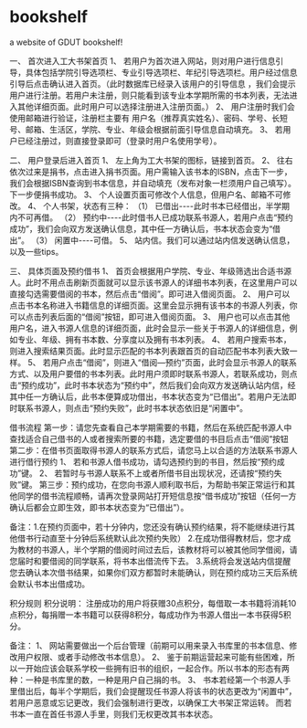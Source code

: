 bookshelf
=========
a website of GDUT bookshelf!

一、  首次进入工大书架首页
1、	若用户为首次进入网站，则对用户进行信息引导，具体包括学院引导选项栏、专业引导选项栏、年纪引导选项栏。用户经过信息引导后点击确认进入首页。（此时数据库已经录入该用户的引导信息 ，我们会提示用户进行注册。若用户未注册，则只能看到该专业本学期所需的书本列表，无法进入其他详细页面。此时用户可以选择注册进入注册页面。）
2、	用户注册时我们会使用邮箱进行验证，注册栏主要有 用户名（推荐真实姓名）、密码、学号、长短号、邮箱、生活区，学院、专业、年级会根据前面引导信息自动填充。
3、	若用户已经注册过，则直接登录即可（登录时用户名使用学号）。

二、	用户登录后进入首页
1、	左上角为工大书架的图标，链接到首页。
2、	往右依次过来是捐书，点击进入捐书页面。用户需输入该书本的ISBN，点击下一步，我们会根据ISBN查询到书本信息，并自动填充（发布对象一栏须用户自己填写）。下一步便捐书成功。
3、	个人设置页面可修改个人信息，但用户名、邮箱不可修改。
4、	个人书架，状态有三种：
（1）	已借出----此时书本已经借出，半学期内不可再借。
（2）	预约中----此时借书人已成功联系书源人，若用户点击“预约成功”，我们会向双方发送确认信息，其中任一方确认后，书本状态会变为“借出”。
（3）	闲置中----可借。
5、	站内信。我们可以通过站内信发送确认信息，以及一些tips。

三、	具体页面及预约借书
1、	首页会根据用户学院、专业、年级筛选出合适书源人。此时不用点击刷新页面就可以显示该书源人的详细书本列表，在这里用户可以直接勾选需要借阅的书本，然后点击“借阅”。即可进入借阅页面。
2、	用户可以点击书本名称进入书籍信息的详细页面。这里会显示拥有该书本的书源人列表，你可以点击列表后面的“借阅”按钮，即可进入借阅页面。
3、	用户也可以点击其他用户名，进入书源人信息的详细页面，此时会显示一些关于书源人的详细信息，例如专业、年级、拥有书本数、分享度以及拥有书本列表。
4、	若用户搜索书本，则进入搜索结果页面。此时显示匹配的书本列表跟首页的自动匹配书本列表大致一样。
5、	若用户点击“借阅”，则进入“借阅—预约”页面，此时会显示书源人的联系方式、以及用户要借的书本列表。此时用户须即时联系书源人，若联系成功，则点击“预约成功”，此时书本状态为“预约中”，然后我们会向双方发送确认站内信，经其中任一方确认后，此书本便算成功借出，书本状态变为“已借出”。若用户无法即时联系书源人，则点击“预约失败”，此时书本状态依旧是“闲置中”。

借书流程
第一步：请您先查看自己本学期需要的书籍，然后在系统匹配书源人中查找适合自己借书的人或者搜索所要的书籍，选定要借的书目后点击“借阅”按钮
第二步：在借书页面取得书源人的联系方式后，请您马上以合适的方法联系书源人进行借行预约
1、	若和书源人借书成功，请勾选预约到的书目，然后按“预约成功”键。
2、	若暂时与书源人联系不上或者所借书目出现状况，还请按“预约失败”键。
第三步：预约成功，在您向书源人顺利取书后，为帮助书架正常运行和其他同学的借书流程顺畅，请再次登录网站打开短信息按“借书成功”按钮（任何一方确认后都会立即生效，即书本状态变为“已借出”）。

备注：1.在预约页面中，若十分钟内，您还没有确认预约结果，将不能继续进行其他借书行动直至十分钟后系统默认此次预约失败）
2.在成功借得教材后，您才成为教材的书源人，半个学期的借阅时间过去后，该教材将可以被其他同学借阅，请您届时和要借阅的同学联系，将书本出借流传下去。
3.系统将会发送站内信提醒您去确认本次借书结果，如果你们双方都暂时未能确认，则在预约成功三天后系统会默认书本出借成功。


积分规则
积分说明：
注册成功的用户将获赠30点积分，每借取一本书籍将消耗10点积分，每捐赠一本书籍可以获得8积分，每成功作为书源人借出一本书获得5积分。

备注：
1、	网站需要做出一个后台管理（前期可以用来录入书库里的书本信息、修改用户权限、或者手动修改书本信息）。
2、	鉴于前期运营起来可能有些困难，所以一开始应该会联系学校一些拥有旧书的组织，一起合作。所以书本的形态有两种：一种是书库里的数，一种是用户自己捐的书。
3、	书本若经第一个书源人手里借出后，每半个学期后，我们会提醒现任书源人将该书的状态更改为“闲置中”，若用户恶意或忘记更改，我们会强制进行更改，以确保工大书架正常运转。
而若书本一直在首任书源人手里，则我们无权更改其书本状态。
